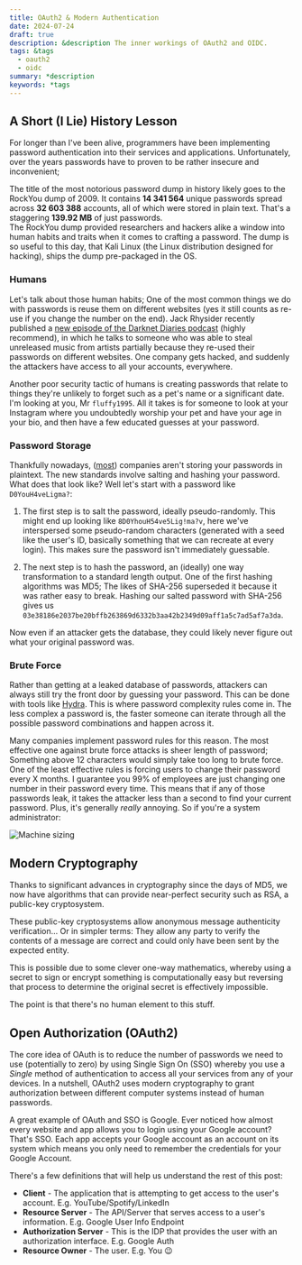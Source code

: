 ```yaml
---
title: OAuth2 & Modern Authentication
date: 2024-07-24
draft: true
description: &description The inner workings of OAuth2 and OIDC.
tags: &tags
  - oauth2
  - oidc
summary: *description
keywords: *tags
---
```

## A Short (I Lie) History Lesson

For longer than I've been alive, programmers have been implementing password authentication into their services and applications. Unfortunately, over the years passwords have to proven to be rather insecure and inconvenient;

The title of the most notorious password dump in history likely goes to the RockYou dump of 2009. It contains **14 341 564** unique passwords spread across **32 603 388** accounts, all of which were stored in plain text. That's a staggering **139.92 MB** of just passwords.  
The RockYou dump provided researchers and hackers alike a window into human habits and traits when it comes to crafting a password. The dump is so useful to this day, that Kali Linux (the Linux distribution designed for hacking), ships the dump pre-packaged in the OS.

### Humans

Let's talk about those human habits; One of the most common things we do with passwords is reuse them on different websites (yes it still counts as re-use if you change the number on the end). Jack Rhysider recently published a [new episode of the Darknet Diaries podcast](https://darknetdiaries.com/episode/148/) (highly recommend), in which he talks to someone who was able to steal unreleased music from artists partially because they re-used their passwords on different websites. One company gets hacked, and suddenly the attackers have access to all your accounts, everywhere.

Another poor security tactic of humans is creating passwords that relate to things they're unlikely to forget such as a pet's name or a significant date. I'm looking at you, Mr `fluffy1995`. All it takes is for someone to look at your Instagram where you undoubtedly worship your pet and have your age in your bio, and then have a few educated guesses at your password.

### Password Storage

Thankfully nowadays, ([most](https://cybernews.com/security/rockyou2024-largest-password-compilation-leak/)) companies aren't storing your passwords in plaintext. The new standards involve salting and hashing your password. What does that look like? Well let's start with a password like `D0YouH4veLigma?`:

1. The first step is to salt the password, ideally pseudo-randomly. This might end up looking like `8D0YhouH54ve5Lig!ma?v`, here we've interspersed some pseudo-random characters (generated with a seed like the user's ID, basically something that we can recreate at every login). This makes sure the password isn't immediately guessable. 

2. The next step is to hash the password, an (ideally) one way transformation to a standard length output. One of the first hashing algorithms was MD5; The likes of SHA-256 superseded it because it was rather easy to break. Hashing our salted password with SHA-256 gives us `03e38186e2037be20bffb263869d6332b3aa42b2349d09aff1a5c7ad5af7a3da`. 

Now even if an attacker gets the database, they could likely never figure out what your original password was.

### Brute Force

Rather than getting at a leaked database of passwords, attackers can always still try the front door by guessing your password. This can be done with tools like [Hydra](https://www.kali.org/tools/hydra/). This is where password complexity rules come in. The less complex a password is, the faster someone can iterate through all the possible password combinations and happen across it.

Many companies implement password rules for this reason. The most effective one against brute force attacks is sheer length of password; Something above 12 characters would simply take too long to brute force. One of the least effective rules is forcing users to change their password every X months. I guarantee you 99% of employees are just changing one number in their password every time. This means that if any of those passwords leak, it takes the attacker less than a second to find your current password. Plus, it's generally _really_ annoying. So if you're a system administrator:

![Machine sizing](/img/stop-it.gif)

## Modern Cryptography

Thanks to significant advances in cryptography since the days of MD5, we now have algorithms that can provide near-perfect security such as RSA, a public-key cryptosystem. 

These public-key cryptosystems allow anonymous message authenticity verification... Or in simpler terms: They allow any party to verify the contents of a message are correct and could only have been sent by the expected entity. 

This is possible due to some clever one-way mathematics, whereby using a secret to sign or encrypt something is computationally easy but reversing that process to determine the original secret is effectively impossible.

The point is that there's no human element to this stuff.

## Open Authorization (OAuth2)

The core idea of OAuth is to reduce the number of passwords we need to use (potentially to zero) by using Single Sign On (SSO) whereby you use a _Single_ method of authentication to access all your services from any of your devices. In a nutshell, OAuth2 uses modern cryptography to grant authorization between different computer systems instead of human passwords.

A great example of OAuth and SSO is Google. Ever noticed how almost every website and app allows you to login using your Google account? That's SSO. Each app accepts your Google account as an account on its system which means you only need to remember the credentials for your Google Account.

There's a few definitions that will help us understand the rest of this post:

- **Client** - The application that is attempting to get access to the user's account. E.g. YouTube/Spotify/LinkedIn
- **Resource Server** - The API/Server that serves access to a user's information. E.g. Google User Info Endpoint
- **Authorization Server** - This is the IDP that provides the user with an authorization interface. E.g. Google Auth
- **Resource Owner** - The user. E.g. You 😉


